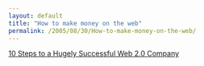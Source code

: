 ```yaml
---
layout: default
title: "How to make money on the web"
permalink: /2005/08/30/How-to-make-money-on-the-web/
---
```


<a target="_blank" href="http://www.thisisgoingtobebig.com/2005/08/10_steps_to_a_h.html">10 Steps to a Hugely Successful Web 2.0 Company</a><br/>